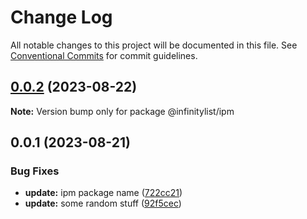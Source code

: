 # Change Log

All notable changes to this project will be documented in this file.
See [Conventional Commits](https://conventionalcommits.org) for commit guidelines.

## [0.0.2](https://github.com/InfinityBotList/node-sdk/compare/@infinitylist/ipm@0.0.1...@infinitylist/ipm@0.0.2) (2023-08-22)

**Note:** Version bump only for package @infinitylist/ipm

## 0.0.1 (2023-08-21)

### Bug Fixes

-   **update:** ipm package name ([722cc21](https://github.com/InfinityBotList/node-sdk/commit/722cc2108e00c5e6a6576c6340874779b1722656))
-   **update:** some random stuff ([92f5cec](https://github.com/InfinityBotList/node-sdk/commit/92f5ceca74793757497e4f6a18c7f0c9cc5797f3))
